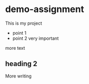 # demo-assignment 

This is my project

- point 1
- point 2 very important

more text

## heading 2

More writing




